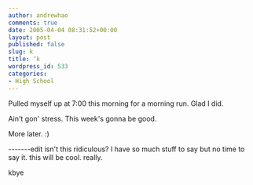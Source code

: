 ```yaml
---
author: andrewhao
comments: true
date: 2005-04-04 08:31:52+00:00
layout: post
published: false
slug: k
title: ‘k
wordpress_id: 533
categories:
- High School
---
```


Pulled myself up at 7:00 this morning for a morning run. Glad I did.

Ain't gon' stress. This week's gonna be good.

More later. :)

-------edit
isn't this ridiculous? I have so much stuff to say but no time to say it. this will be cool. really.

kbye
